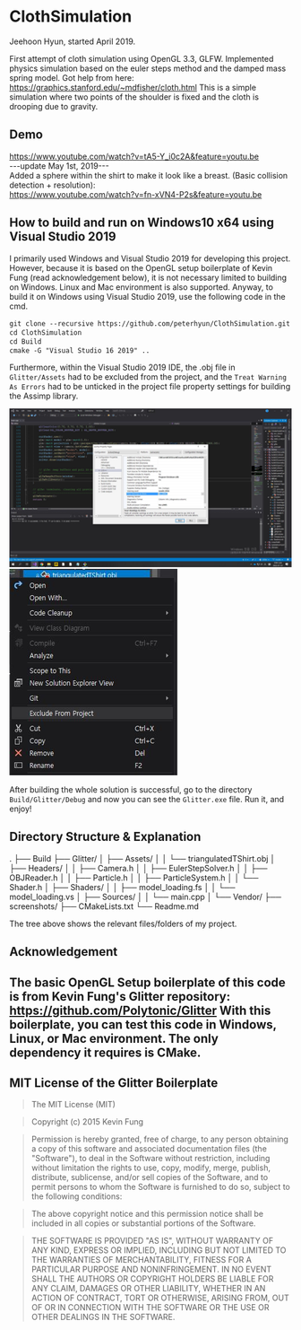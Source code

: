 # ClothSimulation
Jeehoon Hyun, started April 2019.

First attempt of cloth simulation using OpenGL 3.3, GLFW. Implemented physics simulation based on the euler steps method and the damped mass spring model. Got help from here: https://graphics.stanford.edu/~mdfisher/cloth.html
This is a simple simulation where two points of the shoulder is fixed and the cloth is drooping due to gravity.

## Demo
https://www.youtube.com/watch?v=tA5-Y_i0c2A&feature=youtu.be  
---update May 1st, 2019---  
Added a sphere within the shirt to make it look like a breast. (Basic collision detection + resolution):  
https://www.youtube.com/watch?v=fn-xVN4-P2s&feature=youtu.be

## How to build and run on Windows10 x64 using Visual Studio 2019
I primarily used Windows and Visual Studio 2019 for developing this project. However, because it is based on the OpenGL setup boilerplate of Kevin Fung (read acknowledgement below), it is not necessary limited to building on Windows. Linux and Mac environment is also supported. Anyway, to build it on Windows using Visual Studio 2019, use the following code in the cmd.
```
git clone --recursive https://github.com/peterhyun/ClothSimulation.git
cd ClothSimulation
cd Build
cmake -G "Visual Studio 16 2019" ..
```
Furthermore, within the Visual Studio 2019 IDE, the .obj file in ```Glitter/Assets``` had to be excluded from the project, and the ```Treat Warning As Errors``` had to be unticked in the project file property settings for building the Assimp library.

![TreatWarningAsErrors](screenshots/DoNotTreatWarningsAsErrors.JPG)
![ExcludeFromBuilding](screenshots/Capture_ExcludeFromProject.JPG)

After building the whole solution is successful, go to the directory ```Build/Glitter/Debug``` and now you can see the ```Glitter.exe``` file. Run it, and enjoy!
## Directory Structure & Explanation
.
├── Build
├── Glitter/
│   ├── Assets/
│   │   └── triangulatedTShirt.obj
│   ├── Headers/
│   │   ├── Camera.h
│   │   ├── EulerStepSolver.h
│   │   ├── OBJReader.h
│   │   ├── Particle.h
│   │   ├── ParticleSystem.h
│   │   └── Shader.h
│   ├── Shaders/
│   │   ├── model_loading.fs
│   │   └── model_loading.vs
│   ├── Sources/
│   │   └── main.cpp
│   └── Vendor/
├── screenshots/
├── CMakeLists.txt
└── Readme.md

The tree above shows the relevant files/folders of my project. 

## Acknowledgement
The basic OpenGL Setup boilerplate of this code is from Kevin Fung's Glitter repository: https://github.com/Polytonic/Glitter
With this boilerplate, you can test this code in Windows, Linux, or Mac environment. The only dependency it requires is CMake.
-------------------------------------------------------------------------------------------------------------------
## MIT License of the Glitter Boilerplate
>The MIT License (MIT)

>Copyright (c) 2015 Kevin Fung

>Permission is hereby granted, free of charge, to any person obtaining a copy of this software and associated documentation files (the "Software"), to deal in the Software without restriction, including without limitation the rights to use, copy, modify, merge, publish, distribute, sublicense, and/or sell copies of the Software, and to permit persons to whom the Software is furnished to do so, subject to the following conditions:

>The above copyright notice and this permission notice shall be included in all copies or substantial portions of the Software.

>THE SOFTWARE IS PROVIDED "AS IS", WITHOUT WARRANTY OF ANY KIND, EXPRESS OR IMPLIED, INCLUDING BUT NOT LIMITED TO THE WARRANTIES OF MERCHANTABILITY, FITNESS FOR A PARTICULAR PURPOSE AND NONINFRINGEMENT. IN NO EVENT SHALL THE AUTHORS OR COPYRIGHT HOLDERS BE LIABLE FOR ANY CLAIM, DAMAGES OR OTHER LIABILITY, WHETHER IN AN ACTION OF CONTRACT, TORT OR OTHERWISE, ARISING FROM, OUT OF OR IN CONNECTION WITH THE SOFTWARE OR THE USE OR OTHER DEALINGS IN THE SOFTWARE.
